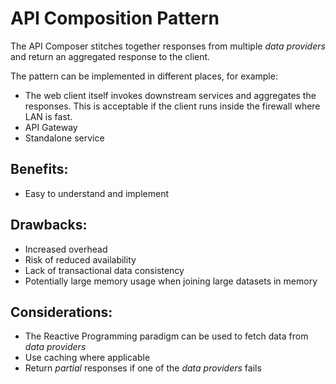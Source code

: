 # API Composition Pattern

The API Composer stitches together responses from multiple _data providers_ and return an aggregated response to the client.

The pattern can be implemented in different places, for example:
- The web client itself invokes downstream services and aggregates the responses. This is acceptable if the client runs inside the firewall where LAN is fast.
- API Gateway
- Standalone service

## Benefits:
- Easy to understand and implement

## Drawbacks:
- Increased overhead
- Risk of reduced availability
- Lack of transactional data consistency
- Potentially large memory usage when joining large datasets in memory

## Considerations:
- The Reactive Programming paradigm can be used to fetch data from _data providers_ 
- Use caching where applicable
- Return *partial* responses if one of the _data providers_ fails